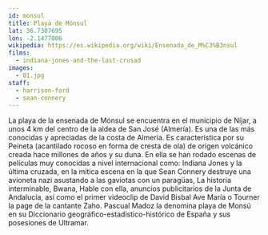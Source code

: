 ```yaml
---
id: monsul
title: Playa de Mónsul
lat: 36.7307695
lon: -2.1477006
wikipedia: https://es.wikipedia.org/wiki/Ensenada_de_M%C3%B3nsul
films:
  - indiana-jones-and-the-last-crusad
images:
  - 01.jpg
staff:
  - harrison-ford
  - sean-connery
---
```


La playa de la ensenada de Mónsul se encuentra en el municipio de Níjar, a unos
4 km del centro de la aldea de San José (Almería). Es una de las más conocidas
y apreciadas de la costa de Almería. Es característica por su Peineta
(acantilado rocoso en forma de cresta de ola) de origen volcánico creada hace
millones de años y su duna. En ella se han rodado escenas de películas muy
conocidas a nivel internacional como: Indiana Jones y la última cruzada, en la
mítica escena en la que Sean Connery destruye una avioneta nazi asustando a las
gaviotas con un paragüas, La historia interminable, Bwana, Hable con ella,
anuncios publicitarios de la Junta de Andalucía, así como el primer videoclip
de David Bisbal Ave María o Tourner la page de la cantante Zaho. Pascual Madoz
la denomina playa de Monsú en su Diccionario geográfico-estadístico-histórico
de España y sus posesiones de Ultramar.

